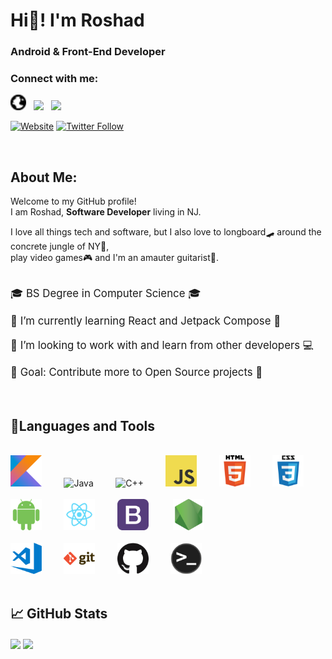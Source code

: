 <div>
    <h1> Hi👋! I'm Roshad</h1>
    <h3> Android & Front-End Developer</u></h4>
  <h3>Connect with me:</h3>
  
  <a href="http://roshadguerrier.com"><img height="25" src="https://raw.githubusercontent.com/iconic/open-iconic/master/svg/globe.svg"></a>&nbsp;&nbsp;
  <a href="https://twitter.com/roshadgu"><img height="30" src="https://cdn.jsdelivr.net/npm/simple-icons@v3/icons/twitter.svg"></a>&nbsp;&nbsp;
  <a href="https://linkedin.com/in/roshadgu/"><img height="30" src="https://cdn.jsdelivr.net/npm/simple-icons@v3/icons/linkedin.svg"></a>&nbsp;&nbsp;
 
</div>

<div>

[![Website](http://img.shields.io/website?label=roshadguerrier.com&style=for-the-badge&url=http%3A%2F%2Froshadguerrier.com)](http://roshadguerrier.com)
[![Twitter Follow](https://img.shields.io/twitter/follow/roshadgu?color=1DA1F2&logo=twitter&style=for-the-badge)](https://twitter.com/intent/follow?original_referer=https%3A%2F%2Fgithub.com%2Froshadgu&screen_name=roshadgu)

</div>
</br>

<!-- ABOUT:START -->

<div>
    
<h2>About Me: </h2>
    
<span>
    <p>Welcome to my GitHub profile! <br/>I am Roshad,  <b>Software Developer</b> living in NJ.</p>
    <p>I love all things tech and software, but I also love to longboard🛹 around the concrete jungle of NY🗽,<br /> play video games🎮 and I'm an amauter guitarist🎸.
    </p>
</span>
<div style= "display: flex">

<br/>

<span style="font-size:larger;">
    <p>🎓 BS Degree in Computer Science 🎓</p>
    <p>🤔 I’m currently learning React and Jetpack Compose 🚀</p>
    <p>👯 I’m looking to work with and learn from other developers 💻</p>
    <p>🥅 Goal: Contribute more to Open Source projects 🥅</p>
</span>

</div>
<!-- ABOUT:END -->
<br/>

<div>
<h2>🧰Languages and Tools</h2>
</br>
<img alt="Kotlin" width="50px" src="https://raw.githubusercontent.com/github/explore/80688e429a7d4ef2fca1e82350fe8e3517d3494d/topics/kotlin/kotlin.png"/>&nbsp;&nbsp;&nbsp;&nbsp;&nbsp;&nbsp;&nbsp;&nbsp;
<img alt="Java" width="50px" src="https://img.icons8.com/ios-filled/50/000000/java-coffee-cup-logo--v1.png" />&nbsp;&nbsp;&nbsp;&nbsp;&nbsp;&nbsp;&nbsp;&nbsp;
<img alt="C++" width="50px" src="https://img.icons8.com/color/48/000000/c-plus-plus-logo.png" />&nbsp;&nbsp;&nbsp;&nbsp;&nbsp;&nbsp;&nbsp;&nbsp;
<img alt="JavaScript" width="50px" src="https://raw.githubusercontent.com/github/explore/80688e429a7d4ef2fca1e82350fe8e3517d3494d/topics/javascript/javascript.png" />&nbsp;&nbsp;&nbsp;&nbsp;&nbsp;&nbsp;&nbsp;&nbsp;
<img alt="HTML5" width="50px" src="https://raw.githubusercontent.com/github/explore/80688e429a7d4ef2fca1e82350fe8e3517d3494d/topics/html/html.png" />&nbsp;&nbsp;&nbsp;&nbsp;&nbsp;&nbsp;&nbsp;&nbsp;
<img alt="CSS3" width="50px" src="https://raw.githubusercontent.com/github/explore/80688e429a7d4ef2fca1e82350fe8e3517d3494d/topics/css/css.png" />&nbsp;&nbsp;&nbsp;&nbsp;&nbsp;&nbsp;&nbsp;&nbsp;
</br></br>
<img alt="Android" width="50px" src="https://raw.githubusercontent.com/github/explore/80688e429a7d4ef2fca1e82350fe8e3517d3494d/topics/android/android.png" />&nbsp;&nbsp;&nbsp;&nbsp;&nbsp;&nbsp;&nbsp;&nbsp;
<img alt="React" width="50px" src="https://raw.githubusercontent.com/github/explore/80688e429a7d4ef2fca1e82350fe8e3517d3494d/topics/react/react.png" />&nbsp;&nbsp;&nbsp;&nbsp;&nbsp;&nbsp;&nbsp;&nbsp;
<img alt="Bootstrap" width="50px" src="https://raw.githubusercontent.com/github/explore/361e2821e2dea67711cde99c9c40ed357061cf27/topics/bootstrap/bootstrap.png" />&nbsp;&nbsp;&nbsp;&nbsp;&nbsp;&nbsp;&nbsp;&nbsp;&nbsp;
<img alt="Node.js" width="50px" src="https://raw.githubusercontent.com/github/explore/80688e429a7d4ef2fca1e82350fe8e3517d3494d/topics/nodejs/nodejs.png" />&nbsp;&nbsp;&nbsp;&nbsp;&nbsp;&nbsp;&nbsp;&nbsp;
</br></br>
<img alt="Visual Studio Code" width="50px" src="https://raw.githubusercontent.com/github/explore/80688e429a7d4ef2fca1e82350fe8e3517d3494d/topics/visual-studio-code/visual-studio-code.png"/>&nbsp;&nbsp;&nbsp;&nbsp;&nbsp;&nbsp;&nbsp;&nbsp;
<img alt="Git" width="50px" src="https://raw.githubusercontent.com/github/explore/80688e429a7d4ef2fca1e82350fe8e3517d3494d/topics/git/git.png" />&nbsp;&nbsp;&nbsp;&nbsp;&nbsp;&nbsp;&nbsp;&nbsp;
<img alt="GitHub" width="50px" src="https://raw.githubusercontent.com/github/explore/78df643247d429f6cc873026c0622819ad797942/topics/github/github.png" />&nbsp;&nbsp;&nbsp;&nbsp;&nbsp;&nbsp;&nbsp;&nbsp;
<img alt="Terminal" width="50px" src="https://raw.githubusercontent.com/github/explore/80688e429a7d4ef2fca1e82350fe8e3517d3494d/topics/terminal/terminal.png"/>&nbsp;&nbsp;&nbsp;&nbsp;&nbsp;&nbsp;&nbsp;&nbsp;
</div>
 </br>
  <div>

      
  <h2>📈 GitHub Stats</h2>
  <a href="https://github.com/roshadgu/roshadgu"><img align="center" src="https://github-readme-stats.vercel.app/api/top-langs/?username=roshadgu&amp;title_color=24292e&amp;text_color=24292e&amp;icon_color=24292e&amp;bg_color=ffffff"/></a>
  <a href="https://github.com/roshadgu/roshadgu"><img align="center" src="https://github-readme-stats.vercel.app/api?username=roshadgu&show_icons=true&hide_border=true"/></a><br/>  
      

</div>
</div>
</div>

[website]: https://www.roshadguerrier.com
[twitter]: https://twitter.com/roshadgu
[linkedin]: https://www.linkedin.com/in/roshadgu
